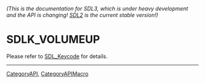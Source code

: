 ###### (This is the documentation for SDL3, which is under heavy development and the API is changing! [SDL2](https://wiki.libsdl.org/SDL2/) is the current stable version!)
# SDLK_VOLUMEUP

Please refer to [SDL_Keycode](SDL_Keycode) for details.

----
[CategoryAPI](CategoryAPI), [CategoryAPIMacro](CategoryAPIMacro)

